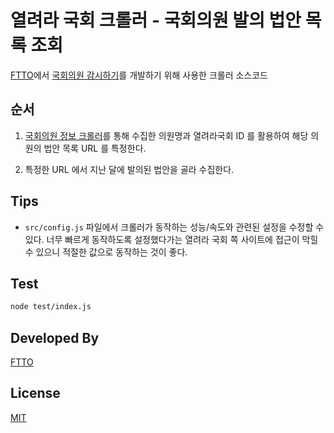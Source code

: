 # 열려라 국회 크롤러 - 국회의원 발의 법안 목록 조회

[FTTO](https://ftto.kr)에서 [국회의원 감시하기](https://gookgam.com)를 개발하기 위해 사용한 크롤러 소스코드

## 순서

1. [국회의원 정보 크롤러](https://github.com/ftto/peoplepower-crawler-people)를 통해 수집한 의원명과 열려라국회 ID 를 활용하여 해당 의원의 법안 목록 URL 를 특정한다.

2. 특정한 URL 에서 지난 달에 발의된 법안을 골라 수집한다.

## Tips

- `src/config.js` 파일에서 크롤러가 동작하는 성능/속도와 관련된 설정을 수정할 수 있다. 너무 빠르게 동작하도록 설정했다가는 열려라 국회 쪽 사이트에 접근이 막힐 수 있으니 적절한 값으로 동작하는 것이 좋다.

## Test

```bash
node test/index.js
```

## Developed By

[FTTO](https://ftto.kr)

## License

[MIT](LICENSE)
